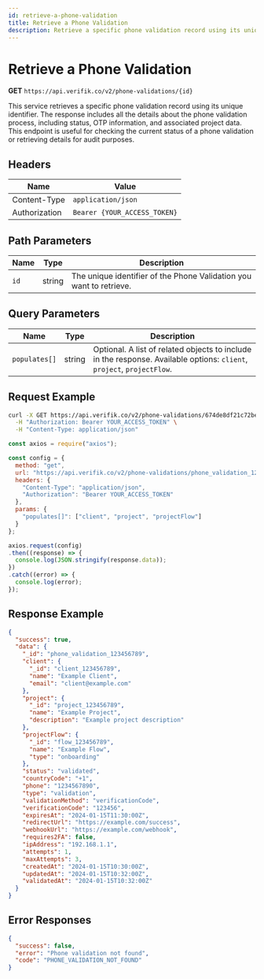```yaml
---
id: retrieve-a-phone-validation
title: Retrieve a Phone Validation
description: Retrieve a specific phone validation record using its unique identifier
---
```


# Retrieve a Phone Validation

**GET** `https://api.verifik.co/v2/phone-validations/{id}`

This service retrieves a specific phone validation record using its unique identifier. The response includes all the details about the phone validation process, including status, OTP information, and associated project data. This endpoint is useful for checking the current status of a phone validation or retrieving details for audit purposes.

## Headers

| Name          | Value                        |
| ------------- | ---------------------------- |
| Content-Type  | `application/json`           |
| Authorization | `Bearer {YOUR_ACCESS_TOKEN}` |

## Path Parameters

| Name | Type   | Description                                                      |
| ---- | ------ | ---------------------------------------------------------------- |
| `id` | string | The unique identifier of the Phone Validation you want to retrieve. |

## Query Parameters

| Name          | Type   | Description                                                                                    |
| ------------- | ------ | ---------------------------------------------------------------------------------------------- |
| `populates[]` | string | Optional. A list of related objects to include in the response. Available options: `client`, `project`, `projectFlow`. |

## Request Example

```bash
curl -X GET https://api.verifik.co/v2/phone-validations/674de8df21c72be3cc42b8a7 \
  -H "Authorization: Bearer YOUR_ACCESS_TOKEN" \
  -H "Content-Type: application/json"
```

```javascript
const axios = require("axios");

const config = {
  method: "get",
  url: "https://api.verifik.co/v2/phone-validations/phone_validation_123456789",
  headers: {
    "Content-Type": "application/json",
    "Authorization": "Bearer YOUR_ACCESS_TOKEN"
  },
  params: {
    "populates[]": ["client", "project", "projectFlow"]
  }
};

axios.request(config)
.then((response) => {
  console.log(JSON.stringify(response.data));
})
.catch((error) => {
  console.log(error);
});
```

## Response Example

```json
{
  "success": true,
  "data": {
    "_id": "phone_validation_123456789",
    "client": {
      "_id": "client_123456789",
      "name": "Example Client",
      "email": "client@example.com"
    },
    "project": {
      "_id": "project_123456789",
      "name": "Example Project",
      "description": "Example project description"
    },
    "projectFlow": {
      "_id": "flow_123456789",
      "name": "Example Flow",
      "type": "onboarding"
    },
    "status": "validated",
    "countryCode": "+1",
    "phone": "1234567890",
    "type": "validation",
    "validationMethod": "verificationCode",
    "verificationCode": "123456",
    "expiresAt": "2024-01-15T11:30:00Z",
    "redirectUrl": "https://example.com/success",
    "webhookUrl": "https://example.com/webhook",
    "requires2FA": false,
    "ipAddress": "192.168.1.1",
    "attempts": 1,
    "maxAttempts": 3,
    "createdAt": "2024-01-15T10:30:00Z",
    "updatedAt": "2024-01-15T10:32:00Z",
    "validatedAt": "2024-01-15T10:32:00Z"
  }
}
```

## Error Responses

```json
{
  "success": false,
  "error": "Phone validation not found",
  "code": "PHONE_VALIDATION_NOT_FOUND"
}
```
